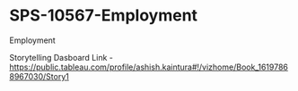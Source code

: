 # SPS-10567-Employment
Employment

Storytelling Dasboard Link - https://public.tableau.com/profile/ashish.kaintura#!/vizhome/Book_16197868967030/Story1
